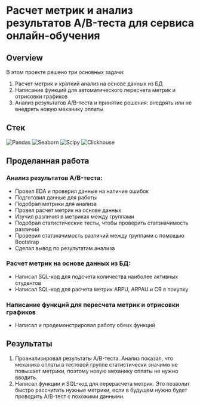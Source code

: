 # Расчет метрик и анализ результатов A/B-теста для сервиса онлайн-обучения

## Overview
В этом проекте решено три основных задачи:
1. Расчет метрик и краткий анализ на основе данных из БД
2. Написание функций для автоматического пересчета метрик и отрисовки графиков
3. Анализ результатов A/B-теста и принятие решения: внедрять или не внедрять новую механику оплаты

## Стек
![Pandas](https://img.shields.io/badge/pandas-150458?style=for-the-badge&logo=pandas&logoColor=FFA500)
![Seaborn](https://img.shields.io/badge/Seaborn-444876?logo=seaborn&logoColor=white&style=for-the-badge)
![Scipy](https://img.shields.io/badge/Scipy-003786?logo=Scipy&logoColor=white&style=for-the-badge)
![Clickhouse](https://img.shields.io/badge/clickhouse-FFF?style=for-the-badge&logo=Clickhouse&color=333333)

## Проделанная работа
### Анализ результатов A/B-теста:
+ Провел EDA и проверил данные на наличие ошибок
+ Подготовил данные для работы
+ Подобрал метрики для анализа
+ Провел расчет метрик на основе данных
+ Изучил различия в метриках между группами
+ Подобрал статистические тесты, чтобы проверить статзначимость различий
+ Проверил статзначимость различий между группами с помощью Bootstrap
+ Сделал вывод по результатам анализа
### Расчет метрик на основе данных из БД:
+ Написал SQL-код для подсчета количества наиболее активных студентов
+ Написал SQL-код для расчета метрик ARPU, ARPAU и CR в покупку
### Написание функций для пересчета метрик и отрисовки графиков
+ Написал и продемонстрировал работу обеих функций

## Результаты
1. Проанализировал результаты A/B-теста. Анализ показал, что механика оплаты в тестовой группе статистически значимо не повышает метрики, поэтому новую механику оплаты не нужно вводить.
2. Написал функции и SQL-код для перерасчета метрик. Это позволит быстро рассчитать нужные метрики, если в будущем нужно будет проводить A/B-тест с похожими данными.
